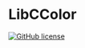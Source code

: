 # LibCColor
[![GitHub license](https://img.shields.io/badge/license-MIT-blue.svg)](https://github.com/Ydos2/LibCColor/blob/master/LICENSE) 
